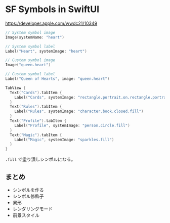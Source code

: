 # SF Symbols in SwiftUI

<https://developer.apple.com/wwdc21/10349>

```swift
// System symbol image
Image(systemName: "heart")

// System symbol label
Label("Heart", systemImage: "heart")

// Custom symbol image
Image("queen.heart")

// Custom symbol label
Label("Queen of Hearts", image: "queen.heart")
```

```swift
TabView {
  Text("Cards").tabItem {
    Label("Cards", systemImage: "rectangle.portrait.on.rectangle.portrait.fill")
  }
  Text("Rules").tabItem {
    Label("Rules", systemImage: "character.book.closed.fill")
  }
  Text("Profile").tabItem {
    Label("Profile", systemImage: "person.circle.fill")
  }
  Text("Magic").tabItem {
    Label("Magic", systemImage: "sparkles.fill")
  }
}
```

`.fill` で塗り潰しシンボルになる。

## まとめ

- シンボルを作る
- シンボル修飾子
- 異形
- レンダリングモード
- 前景スタイル
